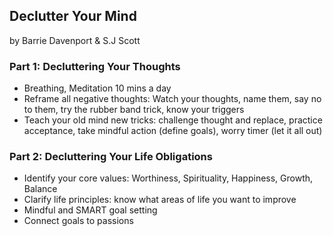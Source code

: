 ## Declutter Your Mind

by Barrie Davenport & S.J Scott

### Part 1: Decluttering Your Thoughts
* Breathing, Meditation 10 mins a day
* Reframe all negative thoughts: Watch your thoughts, name them, say no to them, try the rubber band trick, know your triggers
* Teach your old mind new tricks: challenge thought and replace, practice acceptance, take mindful action (define goals), worry timer (let it all out)

### Part 2: Decluttering Your Life Obligations
* Identify your core values: Worthiness, Spirituality, Happiness, Growth, Balance
* Clarify life principles: know what areas of life you want to improve
* Mindful and SMART goal setting
* Connect goals to passions


